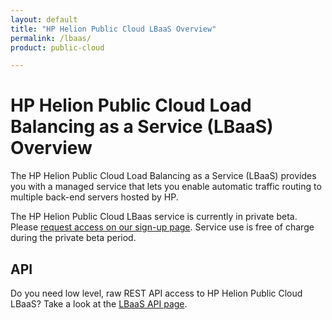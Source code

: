 ```yaml
---
layout: default
title: "HP Helion Public Cloud LBaaS Overview"
permalink: /lbaas/
product: public-cloud 

---
```

<!--PUBLISHED-->
# HP Helion Public Cloud Load Balancing as a Service (LBaaS) Overview

The HP Helion Public Cloud Load Balancing as a Service (LBaaS) provides you with a managed service that lets you enable automatic traffic routing to multiple back-end servers hosted by HP.  

The HP Helion Public Cloud LBaas service is currently in private beta.  Please [request access on our sign-up page](https://horizon.hpcloud.com/landing/pbr/hpext:lbaas).  Service use is free of charge during the private beta period.


## API
Do you need low level, raw REST API access to HP Helion Public Cloud LBaaS?  Take a look at the [LBaaS API page](/api/lbaas/).
